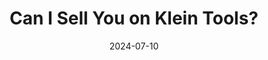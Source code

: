 ---
title: "Can I Sell You on Klein Tools?"
description: "I'd never spent much on tools, maybe under $10 at a time, in my life. That has changed and thank goodness. Klein is just 🤌🏽."
date: 2024-07-10
---